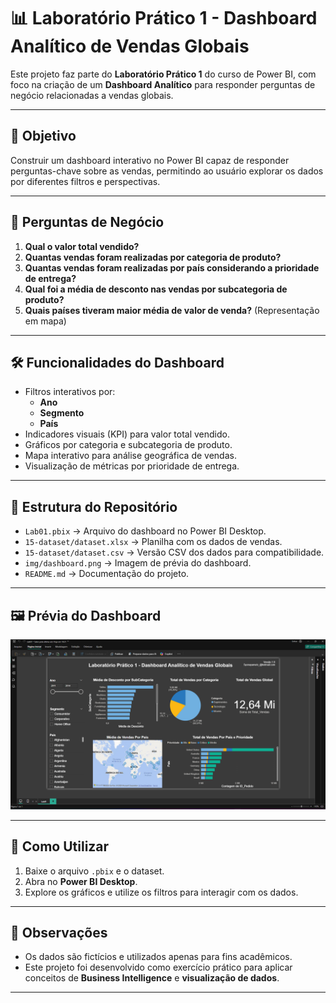 # 📊 Laboratório Prático 1 - Dashboard Analítico de Vendas Globais

Este projeto faz parte do **Laboratório Prático 1** do curso de Power BI, com foco na criação de um **Dashboard Analítico** para responder perguntas de negócio relacionadas a vendas globais.

---

## 🎯 Objetivo
Construir um dashboard interativo no Power BI capaz de responder perguntas-chave sobre as vendas, permitindo ao usuário explorar os dados por diferentes filtros e perspectivas.

---

## 📝 Perguntas de Negócio

1. **Qual o valor total vendido?**
2. **Quantas vendas foram realizadas por categoria de produto?**
3. **Quantas vendas foram realizadas por país considerando a prioridade de entrega?**
4. **Qual foi a média de desconto nas vendas por subcategoria de produto?**
5. **Quais países tiveram maior média de valor de venda?** (Representação em mapa)

---

## 🛠️ Funcionalidades do Dashboard
- Filtros interativos por:
  - **Ano**
  - **Segmento**
  - **País**
- Indicadores visuais (KPI) para valor total vendido.
- Gráficos por categoria e subcategoria de produto.
- Mapa interativo para análise geográfica de vendas.
- Visualização de métricas por prioridade de entrega.

---

## 📂 Estrutura do Repositório
- `Lab01.pbix` → Arquivo do dashboard no Power BI Desktop.
- `15-dataset/dataset.xlsx` → Planilha com os dados de vendas.
- `15-dataset/dataset.csv` → Versão CSV dos dados para compatibilidade.
- `img/dashboard.png` → Imagem de prévia do dashboard.
- `README.md` → Documentação do projeto.

---

## 🖼️ Prévia do Dashboard

![Dashboard de Vendas Globais](img/dashboard.png)

---

## 🚀 Como Utilizar
1. Baixe o arquivo `.pbix` e o dataset.
2. Abra no **Power BI Desktop**.
3. Explore os gráficos e utilize os filtros para interagir com os dados.

---

## 📌 Observações
- Os dados são fictícios e utilizados apenas para fins acadêmicos.
- Este projeto foi desenvolvido como exercício prático para aplicar conceitos de **Business Intelligence** e **visualização de dados**.

---
